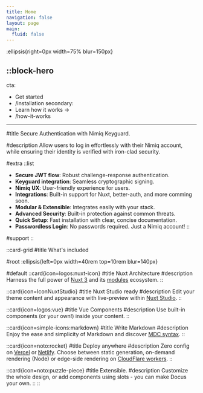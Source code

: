 ```yaml
---
title: Home
navigation: false
layout: page
main:
  fluid: false
---
```


:ellipsis{right=0px width=75% blur=150px}

::block-hero
---
cta:
  - Get started
  - /installation
secondary:
  - Learn how it works →
  - /how-it-works

---

#title
Secure Authentication with Nimiq Keyguard.

#description
Allow users to log in effortlessly with their Nimiq account, while ensuring their identity is verified with iron-clad security.

#extra
  ::list
  - **Secure JWT flow**: Robust challenge-response authentication.
  - **Keyguard integration**: Seamless cryptographic signing.
  - **Nimiq UX**: User-friendly experience for users.
  - **Integrations**: Built-in support for Nuxt, better-auth, and more comming soon.
  - **Modular & Extensible**: Integrates easily with your stack.
  - **Advanced Security**: Built-in protection against common threats.
  - **Quick Setup**: Fast installation with clear, concise documentation.
  - **Passwordless Login**: No passwords required. Just a Nimiq account!
  ::

#support
  <nimiq-auth />
::

::card-grid
#title
What's included

#root
:ellipsis{left=0px width=40rem top=10rem blur=140px}

#default
  ::card{icon=logos:nuxt-icon}
  #title
  Nuxt Architecture
  #description
  Harness the full power of [Nuxt 3](https://v3.nuxtjs.org) and its [modules](https://modules.nuxtjs.org) ecosystem.
  ::

  ::card{icon=IconNuxtStudio}
  #title
  Nuxt Studio ready
  #description
  Edit your theme content and appearance with live-preview within [Nuxt Studio](https://nuxt.studio).
  ::

  ::card{icon=logos:vue}
  #title
  Vue Components
  #description
  Use built-in components (or your own!) inside your content.
  ::

  ::card{icon=simple-icons:markdown}
  #title
  Write Markdown
  #description
  Enjoy the ease and simplicity of Markdown and discover [MDC syntax](https://content.nuxtjs.org/guide/writing/mdc).
  ::

  ::card{icon=noto:rocket}
  #title
  Deploy anywhere
  #description
  Zero config on [Vercel](https://vercel.com) or [Netlify](https://netlify.com). Choose between static generation, on-demand rendering (Node) or edge-side rendering on [CloudFlare workers](https://workers.cloudflare.com).
  ::

  ::card{icon=noto:puzzle-piece}
  #title
  Extensible.
  #description
  Customize the whole design, or add components using slots - you can make Docus your own.
  ::
::
